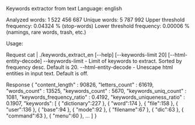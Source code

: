 Keywords extractor from text
Language: english

Analyzed words: 1 522 456 687
Unique words: 5 787 992
Upper threshold frequency: 0.04324 % (stop-words)
Lower threshold frequency: 0.00006 % (namings, rare words, trash, etc.)

Usage:

Request
cat <text-file> | ./keywords_extract_en [--help] [--keywords-limit 20] [--html-entity-decode]
    --keywords-limit        - Limit of keywords to extract. Sorted by frequency desc. Default is 20.
    --html-entity-decode    - Unescape html entities in input text. Default is off.

Response
{
    "content_length"                : 90826,
    "letters_count"                 : 61619,
    "words_count"                   : 13525,
    "keywords_count"                : 5670,
    "keywords_uniq_count"           : 1081,
    "keywords_frequency_ratio"      : 0.4192,
    "keywords_uniqueness_ratio"     : 0.1907,
    "keywords":
    [
        { "dictionary":227 },
        { "word":174 },
        { "file":158 },
        { "user":136 },
        { "base":94 },
        { "mode":92 },
        { "filename":67 },
        { "dic":63 },
        { "command":63 },
        { "menu":60 },
        ...
    ]
}
